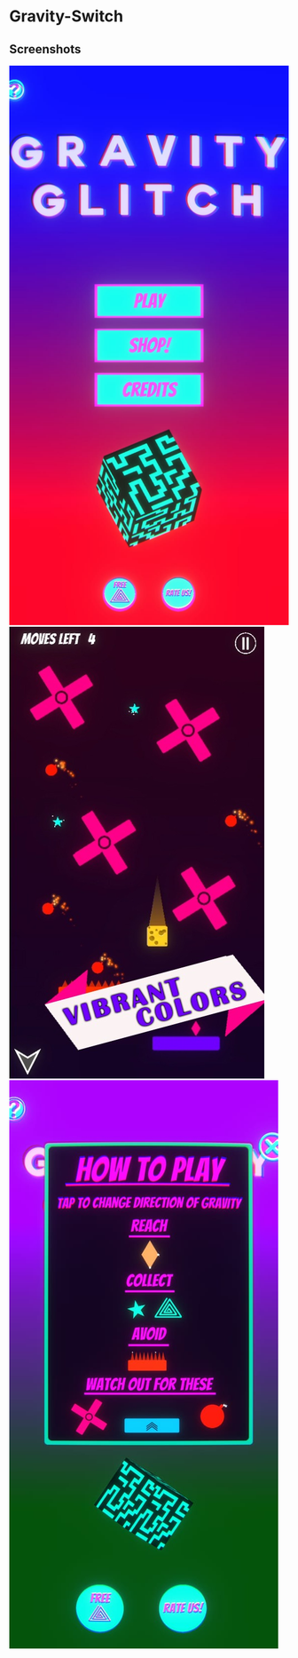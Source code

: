 # Gravity-Switch
## Screenshots
![Screenshot](SS1.jpeg)
![Screenshot](SS2.jpeg)
![Screenshot](SS3.jpeg)
